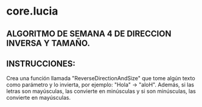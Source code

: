 # core.lucia
## ALGORITMO DE SEMANA 4 DE DIRECCION INVERSA Y TAMAÑO.
## INSTRUCCIONES:
Crea una función llamada "ReverseDirectionAndSize" que tome algún texto como parámetro y lo invierta, por ejemplo: "Hola" -> "aloH". 
Además, si las letras son mayúsculas, las convierte en minúsculas y si son minúsculas, las convierte en mayúsculas.
